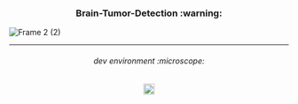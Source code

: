 <h3 align="center">
Brain-Tumor-Detection :warning:
</h3>

![Frame 2 (2)](https://github.com/NavindaFernando/Brain-Tumor-Detection/assets/86073690/a014d5c8-2934-413b-bd34-18b68c31de5b)

***


<h6 align="center">
dev environment :microscope:
</h6>

<div align="center">
  <img height="20" src = "https://img.shields.io/badge/Jupyter notebook-white.svg?">
</div>
